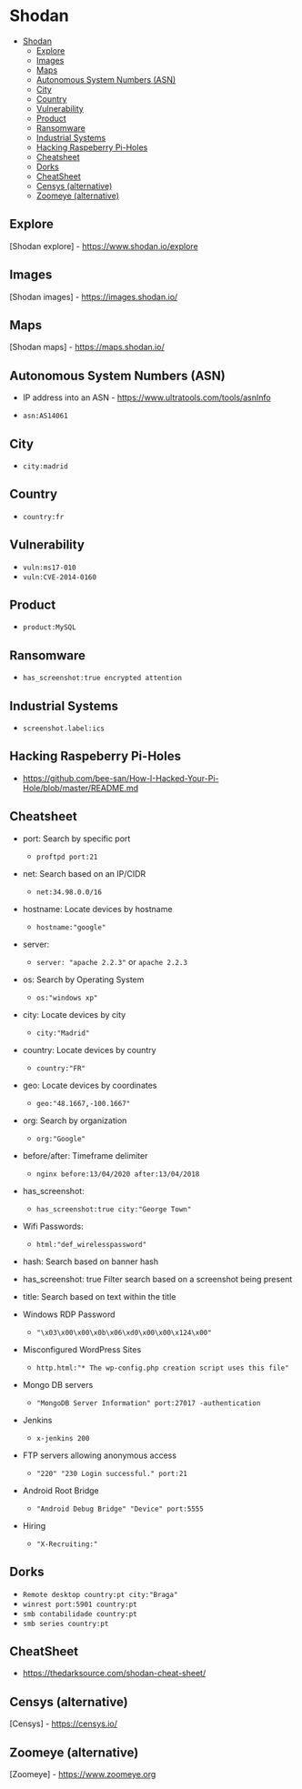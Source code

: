 # Shodan

- [Shodan](#shodan)
  - [Explore](#explore)
  - [Images](#images)
  - [Maps](#maps)
  - [Autonomous System Numbers (ASN)](#autonomous-system-numbers-asn)
  - [City](#city)
  - [Country](#country)
  - [Vulnerability](#vulnerability)
  - [Product](#product)
  - [Ransomware](#ransomware)
  - [Industrial Systems](#industrial-systems)
  - [Hacking Raspeberry Pi-Holes](#hacking-raspeberry-pi-holes)
  - [Cheatsheet](#cheatsheet)
  - [Dorks](#dorks)
  - [CheatSheet](#cheatsheet-1)
  - [Censys (alternative)](#censys-alternative)
  - [Zoomeye (alternative)](#zoomeye-alternative)

## Explore

[Shodan explore] - <https://www.shodan.io/explore>

## Images

[Shodan images] - <https://images.shodan.io/>

## Maps

[Shodan maps] - <https://maps.shodan.io/>

## Autonomous System Numbers (ASN)

- IP address into an ASN - <https://www.ultratools.com/tools/asnInfo>

- `asn:AS14061`

## City

- `city:madrid`

## Country

- `country:fr`

## Vulnerability

- `vuln:ms17-010`
- `vuln:CVE-2014-0160`

## Product

- `product:MySQL`

## Ransomware

- `has_screenshot:true encrypted attention`

## Industrial Systems

- `screenshot.label:ics`

## Hacking Raspeberry Pi-Holes

- <https://github.com/bee-san/How-I-Hacked-Your-Pi-Hole/blob/master/README.md>

## Cheatsheet

- port: Search by specific port
  - `proftpd port:21`
- net: Search based on an IP/CIDR
  - `net:34.98.0.0/16`
- hostname: Locate devices by hostname
  - `hostname:"google"`
- server:
  - `server: "apache 2.2.3"` or `apache 2.2.3`
- os: Search by Operating System
  - `os:"windows xp"`
- city: Locate devices by city
  - `city:"Madrid"`
- country: Locate devices by country
  - `country:"FR"`
- geo: Locate devices by coordinates
  - `geo:"48.1667,-100.1667"`
- org: Search by organization
  - `org:"Google"`
- before/after: Timeframe delimiter
  - `nginx before:13/04/2020 after:13/04/2018`
- has_screenshot:
  - `has_screenshot:true city:"George Town"`
- Wifi Passwords:
  - `html:"def_wirelesspassword"`
- hash: Search based on banner hash
- has_screenshot: true Filter search based on a screenshot being present
- title: Search based on text within the title

- Windows RDP Password
  - `"\x03\x00\x00\x0b\x06\xd0\x00\x00\x124\x00"`
- Misconfigured WordPress Sites
  - `http.html:"* The wp-config.php creation script uses this file"`
- Mongo DB servers
  - `"MongoDB Server Information" port:27017 -authentication`
- Jenkins
  - `x-jenkins 200`
- FTP servers allowing anonymous access
  - `"220" "230 Login successful." port:21`
- Android Root Bridge
  - `"Android Debug Bridge" "Device" port:5555`
- Hiring
  - `"X-Recruiting:"`

## Dorks

- `Remote desktop country:pt city:"Braga"`
- `winrest port:5901 country:pt`
- `smb contabilidade country:pt`
- `smb series country:pt`

## CheatSheet

- <https://thedarksource.com/shodan-cheat-sheet/>

## Censys (alternative)

[Censys] - <https://censys.io/>

## Zoomeye (alternative)

[Zoomeye] - <https://www.zoomeye.org>
